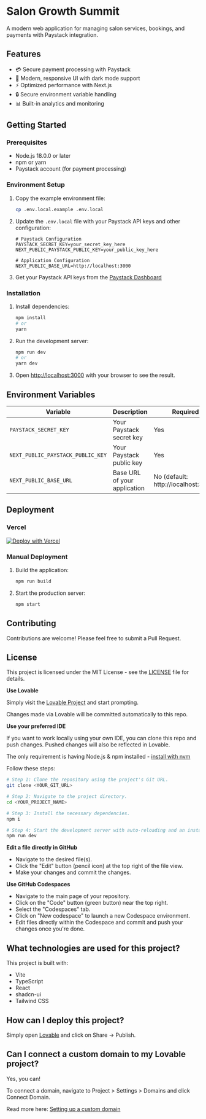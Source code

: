 # Salon Growth Summit

A modern web application for managing salon services, bookings, and payments with Paystack integration.

## Features

- 💳 Secure payment processing with Paystack
- 🎨 Modern, responsive UI with dark mode support
- ⚡ Optimized performance with Next.js
- 🔒 Secure environment variable handling
- 📊 Built-in analytics and monitoring

## Getting Started

### Prerequisites

- Node.js 18.0.0 or later
- npm or yarn
- Paystack account (for payment processing)

### Environment Setup

1. Copy the example environment file:

   ```bash
   cp .env.local.example .env.local
   ```

2. Update the `.env.local` file with your Paystack API keys and other configuration:

   ```env
   # Paystack Configuration
   PAYSTACK_SECRET_KEY=your_secret_key_here
   NEXT_PUBLIC_PAYSTACK_PUBLIC_KEY=your_public_key_here

   # Application Configuration
   NEXT_PUBLIC_BASE_URL=http://localhost:3000
   ```

3. Get your Paystack API keys from the [Paystack Dashboard](https://dashboard.paystack.com/#/settings/developer)

### Installation

1. Install dependencies:

   ```bash
   npm install
   # or
   yarn
   ```

2. Run the development server:

   ```bash
   npm run dev
   # or
   yarn dev
   ```

3. Open [http://localhost:3000](http://localhost:3000) with your browser to see the result.

## Environment Variables

| Variable                          | Description                  | Required                            |
| --------------------------------- | ---------------------------- | ----------------------------------- |
| `PAYSTACK_SECRET_KEY`             | Your Paystack secret key     | Yes                                 |
| `NEXT_PUBLIC_PAYSTACK_PUBLIC_KEY` | Your Paystack public key     | Yes                                 |
| `NEXT_PUBLIC_BASE_URL`            | Base URL of your application | No (default: http://localhost:3000) |

## Deployment

### Vercel

[![Deploy with Vercel](https://vercel.com/button)](https://vercel.com/new/clone?repository-url=https%3A%2F%2Fgithub.com%2Fyourusername%2Fsalon-growth-expo&env=PAYSTACK_SECRET_KEY,NEXT_PUBLIC_PAYSTACK_PUBLIC_KEY&envDescription=Required%20environment%20variables%20for%20Paystack%20integration&envLink=https%3A%2F%2Fgithub.com%2Fyourusername%2Fsalon-growth-expo%2Fblob%2Fmain%2F.env.local.example)

### Manual Deployment

1. Build the application:

   ```bash
   npm run build
   ```

2. Start the production server:
   ```bash
   npm start
   ```

## Contributing

Contributions are welcome! Please feel free to submit a Pull Request.

## License

This project is licensed under the MIT License - see the [LICENSE](LICENSE) file for details.

**Use Lovable**

Simply visit the [Lovable Project](https://lovable.dev/projects/671912a8-578e-4dcd-b0bc-ba0cf315d67d) and start prompting.

Changes made via Lovable will be committed automatically to this repo.

**Use your preferred IDE**

If you want to work locally using your own IDE, you can clone this repo and push changes. Pushed changes will also be reflected in Lovable.

The only requirement is having Node.js & npm installed - [install with nvm](https://github.com/nvm-sh/nvm#installing-and-updating)

Follow these steps:

```sh
# Step 1: Clone the repository using the project's Git URL.
git clone <YOUR_GIT_URL>

# Step 2: Navigate to the project directory.
cd <YOUR_PROJECT_NAME>

# Step 3: Install the necessary dependencies.
npm i

# Step 4: Start the development server with auto-reloading and an instant preview.
npm run dev
```

**Edit a file directly in GitHub**

- Navigate to the desired file(s).
- Click the "Edit" button (pencil icon) at the top right of the file view.
- Make your changes and commit the changes.

**Use GitHub Codespaces**

- Navigate to the main page of your repository.
- Click on the "Code" button (green button) near the top right.
- Select the "Codespaces" tab.
- Click on "New codespace" to launch a new Codespace environment.
- Edit files directly within the Codespace and commit and push your changes once you're done.

## What technologies are used for this project?

This project is built with:

- Vite
- TypeScript
- React
- shadcn-ui
- Tailwind CSS

## How can I deploy this project?

Simply open [Lovable](https://lovable.dev/projects/671912a8-578e-4dcd-b0bc-ba0cf315d67d) and click on Share -> Publish.

## Can I connect a custom domain to my Lovable project?

Yes, you can!

To connect a domain, navigate to Project > Settings > Domains and click Connect Domain.

Read more here: [Setting up a custom domain](https://docs.lovable.dev/features/custom-domain#custom-domain)
